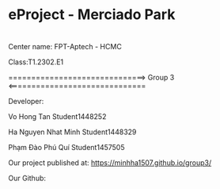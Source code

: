 
# eProject - Merciado Park
#
Center name: FPT-Aptech - HCMC

Class:T1.2302.E1

==============================> Group 3 <==============================

Developer:

Vo Hong Tan  Student1448252

Ha Nguyen Nhat Minh Student1448329

Phạm Đào Phú Quí Student1457505

Our project published at: https://minhha1507.github.io/group3/

Our Github: 
